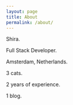 ```yaml
---
layout: page
title: About
permalink: /about/
---
```


Shira.

Full Stack Developer.

Amsterdam, Netherlands.

3 cats.

2 years of experience.

1 blog.
